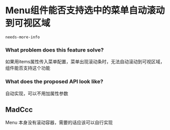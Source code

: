 # Menu组件能否支持选中的菜单自动滚动到可视区域

`needs-more-info`

### What problem does this feature solve?

如果用items属性传入菜单配置，菜单出现滚动条时，无法自动滚动到可视区域，组件能否支持这个功能

### What does the proposed API look like?

自动实现，可以不用加属性参数

<!-- generated by ant-design-issue-helper. DO NOT REMOVE -->

## MadCcc

Menu 本身没有滚动容器，需要的话应该可以自行实现
